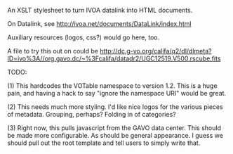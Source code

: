 An XSLT stylesheet to turn IVOA datalink into HTML documents.

On Datalink, see http://ivoa.net/documents/DataLink/index.html

Auxiliary resources (logos, css?) would go here, too.

A file to try this out on could be
http://dc.g-vo.org/califa/q2/dl/dlmeta?ID=ivo%3A//org.gavo.dc/~%3Fcalifa/datadr2/UGC12519.V500.rscube.fits

TODO: 

(1) This hardcodes the VOTable namespace to version 1.2.  This is a huge pain,
and having a hack to say "ignore the namespace URI" would be great.

(2) This needs much more styling.  I'd like nice logos for the various
pieces of metadata.  Grouping, perhaps?  Folding in of categories?

(3) Right now, this pulls javascript from the GAVO data center.  This
should be made more configurable.  As should be general appearance.
I guess we should pull out the root template and tell users to simply
write that.
